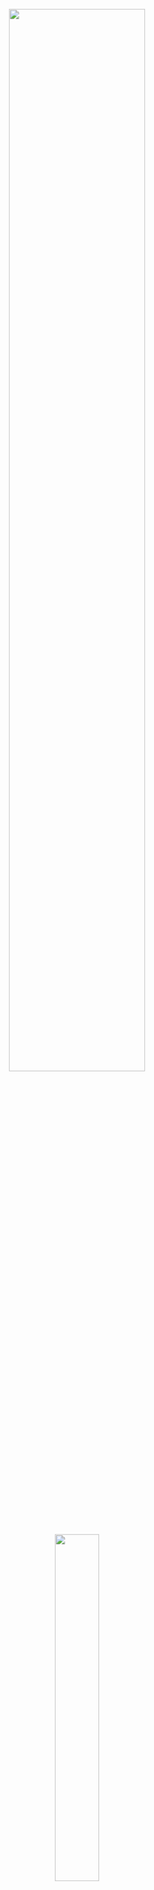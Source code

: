 <p align="center">
  <img width="70%" src="https://github-readme-stats.vercel.app/api?username=Chandraprakash-Darji&show_icons=true&theme=dracula&count_private=true" />
</p>

<p align = "center">
  <img width="40%" src="https://github-readme-stats.vercel.app/api/top-langs/?username=Chandraprakash-Darji&theme=dracula" />
</p>

<p align="center"> 
  <img width="70%" src="https://github-readme-streak-stats.herokuapp.com/?user=Chandraprakash-Darji&theme=dracula" />
</p>
